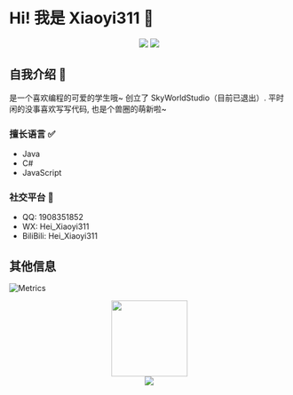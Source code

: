 # Hi! 我是 Xiaoyi311 👋

<div align="center"> 
  <img src="https://visitor-badge.glitch.me/badge?page_id=Xiaoyi311" />
  <span> <img src="https://img.shields.io/badge/%E5%AD%A6%E7%94%9F-Student-green"/> </span>
</div>


## 自我介绍 📕

是一个喜欢编程的可爱的学生哦~ 创立了 SkyWorldStudio（目前已退出）. 平时闲的没事喜欢写写代码, 也是个兽圈的萌新啦~

### 擅长语言 ✅
- Java
- C#
- JavaScript

### 社交平台 💭
- QQ: 1908351852
- WX: Hei_Xiaoyi311
- BiliBili: Hei_Xiaoyi311

## 其他信息

![Metrics](https://metrics.lecoq.io/Xiaoyi311?template=classic&languages=1&isocalendar=1&people=1&repositories=1&base=header%2C%20activity%2C%20community%2C%20repositories%2C%20metadata&base.indepth=false&base.hireable=false&base.skip=false&repositories.batch=100&repositories.forks=false&repositories.affiliations=owner&isocalendar=false&isocalendar.duration=half-year&languages=false&languages.limit=8&languages.threshold=0%25&languages.other=false&languages.colors=github&languages.sections=most-used&languages.indepth=false&languages.analysis.timeout=15&languages.analysis.timeout.repositories=7.5&languages.categories=markup%2C%20programming&languages.recent.categories=markup%2C%20programming&languages.recent.load=300&languages.recent.days=14&people=false&people.limit=24&people.identicons=false&people.identicons.hide=false&people.size=28&people.types=followers%2C%20following&people.shuffle=false&repositories=false&repositories.pinned=0&repositories.starred=0&repositories.random=0&repositories.order=featured%2C%20pinned%2C%20starred%2C%20random&config.timezone=Asia%2FShanghai)

<div align="center"> <img height="137px" src="https://github-readme-stats.vercel.app/api?username=Xiaoyi311&hide_title=true&hide_border=true&show_icons=trueline_height=21&text_color=000&icon_color=000&bg_color=0,ea6161,ffc64d,fffc4d,52fa5a&theme=graywhite" /> </div>
<div align="center"> <img src="https://github-readme-streak-stats.herokuapp.com/?user=Xiaoyi311" /> </div>
